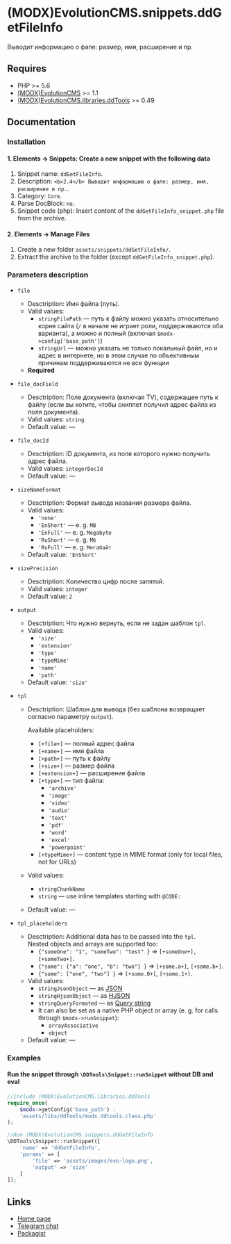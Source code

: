 # (MODX)EvolutionCMS.snippets.ddGetFileInfo

Выводит информацию о фале: размер, имя, расширение и пр.


## Requires
* PHP >= 5.6
* [(MODX)EvolutionCMS](https://github.com/evolution-cms/evolution) >= 1.1
* [(MODX)EvolutionCMS.libraries.ddTools](https://code.divandesign.biz/modx/ddtools) >= 0.49


## Documentation


### Installation


#### 1. Elements → Snippets: Create a new snippet with the following data

1. Snippet name: `ddGetFileInfo`.
2. Description: `<b>2.4</b> Выводит информацию о фале: размер, имя, расширение и пр.`.
3. Category: `Core`.
4. Parse DocBlock: `no`.
5. Snippet code (php): Insert content of the `ddGetFileInfo_snippet.php` file from the archive.


#### 2. Elements → Manage Files

1. Create a new folder `assets/snippets/ddGetFileInfo/`.
2. Extract the archive to the folder (except `ddGetFileInfo_snippet.php`).


### Parameters description

* `file`
	* Desctription: Имя файла (путь).
	* Valid values:
		* `stringFilePath` — путь к файлу можно указать относительно корня сайта (`/` в начале не играет роли, поддерживаются оба варианта), а можно и полный (включая `$modx->config['base_path']`)
		* `stringUrl` — можно указать не только локальный файл, но и адрес в интернете, но в этом случае по объективным причинам поддерживаются не все функции
	* **Required**
	
* `file_docField`
	* Desctription: Поле документа (включая TV), содержащее путь к файлу (если вы хотите, чтобы сниппет получил адрес файла из поля документа).
	* Valid values: `string`
	* Default value: —
	
* `file_docId`
	* Desctription: ID документа, из поля которого нужно получить адрес файла.
	* Valid values: `integerDocId`
	* Default value: —
	
* `sizeNameFormat`
	* Desctription: Формат вывода названия размера файла.
	* Valid values:
		* `'none'`
		* `'EnShort'` — e. g. `MB`
		* `'EnFull'` — e. g. `Megabyte`
		* `'RuShort'` — e. g. `Мб`
		* `'RuFull'` — e. g. `Мегабайт`
	* Default value: `'EnShort'`
	
* `sizePrecision`
	* Desctription: Количество цифр после запятой.
	* Valid values: `integer`
	* Default value: `2`
	
* `output`
	* Desctription: Что нужно вернуть, если не задан шаблон `tpl`.
	* Valid values:
		* `'size'`
		* `'extension'`
		* `'type'`
		* `'typeMime'`
		* `'name'`
		* `'path'`
	* Default value: `'size'`
	
* `tpl`
	* Desctription: Шаблон для вывода (без шаблона возвращает согласно параметру `output`).
		
		Available placeholders:
		* `[+file+]` — полный адрес файла
		* `[+name+]` — имя файла
		* `[+path+]` — путь к файлу
		* `[+size+]` — размер файла
		* `[+extension+]` — расширение файла
		* `[+type+]` — тип файла:
			* `'archive'`
			* `'image'`
			* `'video'`
			* `'audio'`
			* `'text'`
			* `'pdf'`
			* `'word'`
			* `'excel'`
			* `'powerpoint'`
		* `[+typeMime+]` — content type in MIME format (only for local files, not for URLs)
		
	* Valid values:
		* `stringChunkName`
		* `string` — use inline templates starting with `@CODE:`
	* Default value: —
	
* `tpl_placeholders`
	* Desctription:
		Additional data has to be passed into the `tpl`.  
		Nested objects and arrays are supported too:
		* `{"someOne": "1", "someTwo": "test" }` => `[+someOne+], [+someTwo+]`.
		* `{"some": {"a": "one", "b": "two"} }` => `[+some.a+]`, `[+some.b+]`.
		* `{"some": ["one", "two"] }` => `[+some.0+]`, `[+some.1+]`.
	* Valid values:
		* `stringJsonObject` — as [JSON](https://en.wikipedia.org/wiki/JSON)
		* `stringHjsonObject` — as [HJSON](https://hjson.github.io/)
		* `stringQueryFormated` — as [Query string](https://en.wikipedia.org/wiki/Query_string)
		* It can also be set as a native PHP object or array (e. g. for calls through `$modx->runSnippet`):
			* `arrayAssociative`
			* `object`
	* Default value: —


### Examples


#### Run the snippet through `\DDTools\Snippet::runSnippet` without DB and eval

```php
//Include (MODX)EvolutionCMS.libraries.ddTools
require_once(
	$modx->getConfig('base_path') .
	'assets/libs/ddTools/modx.ddtools.class.php'
);

//Run (MODX)EvolutionCMS.snippets.ddGetFileInfo
\DDTools\Snippet::runSnippet([
	'name' => 'ddGetFileInfo',
	'params' => [
		'file' => 'assets/images/evo-logo.png',
		'output' => 'size'
	]
]);
```


## Links

* [Home page](https://code.divandesign.biz/modx/ddgetfileinfo)
* [Telegram chat](https://t.me/dd_code)
* [Packagist](https://packagist.org/packages/dd/evolutioncms-snippets-ddgetfileinfo)


<link rel="stylesheet" type="text/css" href="https://DivanDesign.ru/assets/files/ddMarkdown.css" />